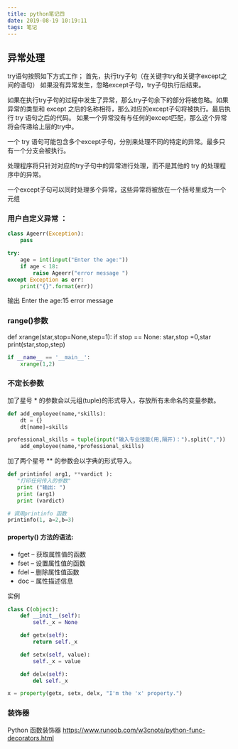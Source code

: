 ```yaml
---
title: python笔记四
date: 2019-08-19 10:19:11
tags: 笔记
---
```


## 异常处理
try语句按照如下方式工作；
首先，执行try子句（在关键字try和关键字except之间的语句）
如果没有异常发生，忽略except子句，try子句执行后结束。
<!-- more -->
如果在执行try子句的过程中发生了异常，那么try子句余下的部分将被忽略。如果异常的类型和 except 之后的名称相符，那么对应的except子句将被执行。最后执行 try 语句之后的代码。
如果一个异常没有与任何的except匹配，那么这个异常将会传递给上层的try中。

一个 try 语句可能包含多个except子句，分别来处理不同的特定的异常。最多只有一个分支会被执行。

处理程序将只针对对应的try子句中的异常进行处理，而不是其他的 try 的处理程序中的异常。

一个except子句可以同时处理多个异常，这些异常将被放在一个括号里成为一个元组
### 用户自定义异常 ：
~~~python
class Ageerr(Exception):
    pass

try:
    age = int(input("Enter the age:"))
    if age < 18:
        raise Ageerr("error message ")
except Exception as err:
    print("{}".format(err))
~~~
输出
Enter the age:15
error message
### range()参数
def xrange(star,stop=None,step=1):
if stop == None:
star,stop =0,star
print(star,stop,step)
~~~python
if __name__ == '__main__':
    xrange(1,2)
~~~
### 不定长参数
加了星号 * 的参数会以元组(tuple)的形式导入，存放所有未命名的变量参数。
~~~python
def add_employee(name,*skills):
    dt = {}
    dt[name]=skills

professional_skills = tuple(input("输入专业技能(用,隔开)：").split(","))
    add_employee(name,*professional_skills)
~~~
加了两个星号 ** 的参数会以字典的形式导入。
~~~python
def printinfo( arg1, **vardict ):
   "打印任何传入的参数"
   print ("输出: ")
   print (arg1)
   print (vardict)

# 调用printinfo 函数
printinfo(1, a=2,b=3)
~~~
#### property() 方法的语法:
- fget – 获取属性值的函数
- fset – 设置属性值的函数
- fdel – 删除属性值函数
- doc – 属性描述信息

实例
~~~python
class C(object):
    def __init__(self):
        self._x = None

    def getx(self):
        return self._x

    def setx(self, value):
        self._x = value

    def delx(self):
        del self._x

x = property(getx, setx, delx, "I'm the 'x' property.")
~~~
### 装饰器
Python 函数装饰器
<https://www.runoob.com/w3cnote/python-func-decorators.html>



